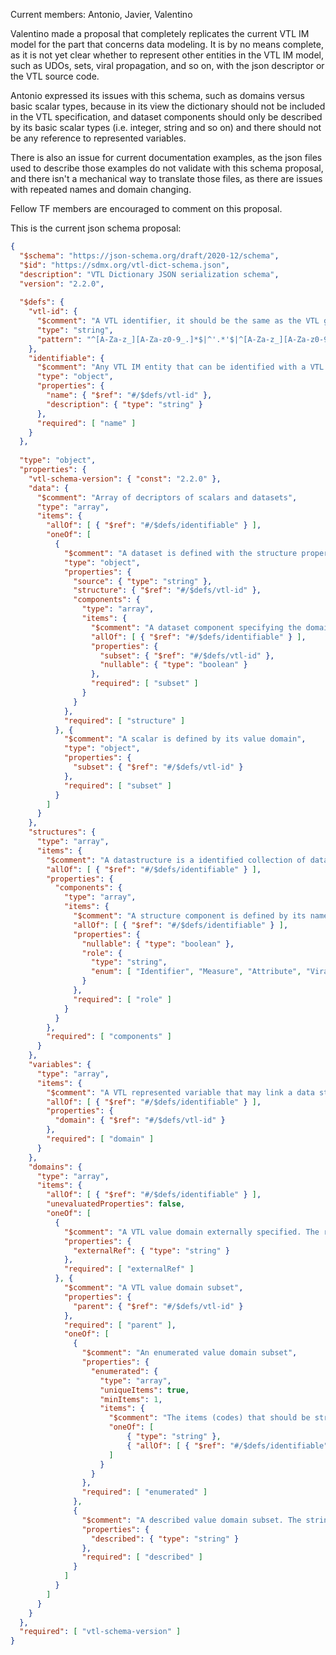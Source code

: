 Current members: Antonio, Javier, Valentino

Valentino made a proposal that completely replicates the current VTL IM model for the part 
that concerns data modeling. It is by no means complete, as it is not yet clear whether to 
represent other entities in the VTL IM model, such as UDOs, sets, viral propagation, and so on,
with the json descriptor or the VTL source code.

Antonio expressed its issues with this schema, such as domains versus basic scalar types,
because in its view the dictionary should not be included in the VTL specification, and dataset
components should only be described by its basic scalar types (i.e. integer, string and so on)
and there should not be any reference to represented variables.

There is also an issue for current documentation examples, as the json files  used to describe 
those examples do not validate with this schema proposal, and there isn't a mechanical way
to translate those files, as there are issues with repeated names and domain changing.

Fellow TF members are encouraged to comment on this proposal.

This is the current json schema proposal:

```json
{
  "$schema": "https://json-schema.org/draft/2020-12/schema",
  "$id": "https://sdmx.org/vtl-dict-schema.json",
  "description": "VTL Dictionary JSON serialization schema",
  "version": "2.2.0",
  
  "$defs": {
    "vtl-id": {
      "$comment": "A VTL identifier, it should be the same as the VTL grammar",
      "type": "string",
      "pattern": "^[A-Za-z_][A-Za-z0-9_.]*$|^'.*'$|^[A-Za-z_][A-Za-z0-9_.]*:[A-Za-z_][A-Za-z0-9_.]*(\\([0-9]+(\\.[0-9]+)*(\\.[_+*~])?\\))?(:(\\.[A-Za-z0-9_])+)?$"
    },
    "identifiable": {
      "$comment": "Any VTL IM entity that can be identified with a VTL identifier",
      "type": "object",
      "properties": {
        "name": { "$ref": "#/$defs/vtl-id" },
        "description": { "type": "string" }
      },
      "required": [ "name" ]
    }
  },
  
  "type": "object",
  "properties": {
    "vtl-schema-version": { "const": "2.2.0" },
    "data": {
      "$comment": "Array of decriptors of scalars and datasets",
      "type": "array",
      "items": {
        "allOf": [ { "$ref": "#/$defs/identifiable" } ],
        "oneOf": [
          {
            "$comment": "A dataset is defined with the structure property, eventually specifying the components' domain",
            "type": "object", 
            "properties": {
              "source": { "type": "string" },
              "structure": { "$ref": "#/$defs/vtl-id" },
              "components": { 
                "type": "array",
                "items": {
                  "$comment": "A dataset component specifying the domain when not linked to a represented variable.",
                  "allOf": [ { "$ref": "#/$defs/identifiable" } ],
                  "properties": {
                    "subset": { "$ref": "#/$defs/vtl-id" },
                    "nullable": { "type": "boolean" }
                  },
                  "required": [ "subset" ]
                }
              }
            },
            "required": [ "structure" ]
          }, {
            "$comment": "A scalar is defined by its value domain",
            "type": "object", 
            "properties": {
              "subset": { "$ref": "#/$defs/vtl-id" }
            },
            "required": [ "subset" ]
          }
        ]
      }
    },
    "structures": {
      "type": "array",
      "items": {
        "$comment": "A datastructure is a identified collection of data structure components",
        "allOf": [ { "$ref": "#/$defs/identifiable" } ],
        "properties": {
          "components": {
            "type": "array",
            "items": {
              "$comment": "A structure component is defined by its name and role",
              "allOf": [ { "$ref": "#/$defs/identifiable" } ],
              "properties": {
                "nullable": { "type": "boolean" },
                "role": {
                  "type": "string",
                  "enum": [ "Identifier", "Measure", "Attribute", "Viral Attribute" ]
                }
              },
              "required": [ "role" ]
            }
          }
        },
        "required": [ "components" ]
      }
    },
    "variables": {
      "type": "array",
      "items": {
        "$comment": "A VTL represented variable that may link a data structure component to a dataset component",
        "allOf": [ { "$ref": "#/$defs/identifiable" } ],
        "properties": {
          "domain": { "$ref": "#/$defs/vtl-id" }
        },
        "required": [ "domain" ]
      }
    },
    "domains": {
      "type": "array",
      "items": {
        "allOf": [ { "$ref": "#/$defs/identifiable" } ],
        "unevaluatedProperties": false,
        "oneOf": [
          {
            "$comment": "A VTL value domain externally specified. The ref string is implementation-dependent",
            "properties": {
              "externalRef": { "type": "string" }
            },
            "required": [ "externalRef" ]
          }, {
            "$comment": "A VTL value domain subset",
            "properties": {
              "parent": { "$ref": "#/$defs/vtl-id" }
            },
            "required": [ "parent" ],
            "oneOf": [ 
              {
                "$comment": "An enumerated value domain subset",
                "properties": {
                  "enumerated": { 
                    "type": "array",
                    "uniqueItems": true,
                    "minItems": 1,
                    "items": {
                      "$comment": "The items (codes) that should be strings or be identifiable objects themselves.",
                      "oneOf": [
                          { "type": "string" },
                          { "allOf": [ { "$ref": "#/$defs/identifiable" } ] }
                      ]
                    }
                  }
                },
                "required": [ "enumerated" ]
              },
              {
                "$comment": "A described value domain subset. The string should be a valid VTL expression describing it.",
                "properties": {
                  "described": { "type": "string" }
                },
                "required": [ "described" ]
              }
            ]
          }
        ]
      }
    }
  },
  "required": [ "vtl-schema-version" ]
}
```
